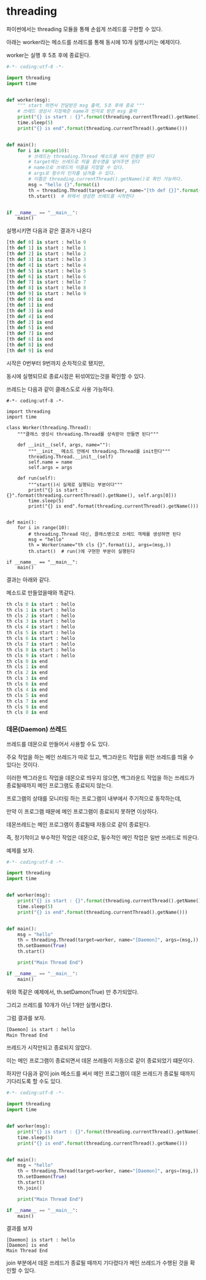 # threading

파이썬에서는 threading 모듈을 통해 손쉽게 쓰레드를 구현할 수 있다.

아래는 worker라는 메소드를 쓰레드를 통해 동시에 10개 실행시키는 예제이다.

worker는 실행 후 5초 후에 종료된다.

```python
#-*- coding:utf-8 -*-

import threading
import time


def worker(msg):
    """ start 하면서 전달받은 msg 출력, 5초 후에 종료 """
    # 쓰레드 생성시 지정해준 name과 인자로 받은 msg 출력
    print("{} is start : {}".format(threading.currentThread().getName(), msg))
    time.sleep(5)
    print("{} is end".format(threading.currentThread().getName()))


def main():
    for i in range(10):
        # 쓰레드는 threading.Thread 메소드를 써서 만들면 된다
        # target에는 쓰레드로 띄울 함수명을 넣어주면 된다
        # name으로 쓰레드의 이름을 지정할 수 있다.
        # args로 함수의 인자를 넘겨줄 수 있다.
        # 이름은 threading.currentThread().getName()로 확인 가능하다.
        msg = "hello {}".format(i)
        th = threading.Thread(target=worker, name="[th def {}]".format(i), args=(msg,))
        th.start()  # 위에서 생성한 쓰레드를 시작한다


if __name__ == "__main__":
    main()
```

실행시키면 다음과 같은 결과가 나온다


```python
[th def 0] is start : hello 0
[th def 1] is start : hello 1
[th def 2] is start : hello 2
[th def 3] is start : hello 3
[th def 4] is start : hello 4
[th def 5] is start : hello 5
[th def 6] is start : hello 6
[th def 7] is start : hello 7
[th def 8] is start : hello 8
[th def 9] is start : hello 9
[th def 0] is end
[th def 1] is end
[th def 3] is end
[th def 4] is end
[th def 2] is end
[th def 5] is end
[th def 7] is end
[th def 6] is end
[th def 8] is end
[th def 9] is end
```

시작은 0번부터 9번까지 순차적으로 됐지만,

동시에 실행되므로 종료시점은 뒤섞여있는것을 확인할 수 있다.

쓰레드는 다음과 같이 클래스도로 사용 가능하다.

```
#-*- coding:utf-8 -*-

import threading
import time

class Worker(threading.Thread):
    """클래스 생성시 threading.Thread를 상속받아 만들면 된다"""

    def __init__(self, args, name=""):
        """__init__ 메소드 안에서 threading.Thread를 init한다"""
        threading.Thread.__init__(self)
        self.name = name
        self.args = args

    def run(self):
        """start()시 실제로 실행되는 부분이다"""
        print("{} is start : {}".format(threading.currentThread().getName(), self.args[0]))
        time.sleep(5)
        print("{} is end".format(threading.currentThread().getName()))


def main():
    for i in range(10):
        # threading.Thread 대신, 클래스명으로 쓰레드 객체를 생성하면 된다
        msg = "hello"
        th = Worker(name="th cls {}".format(i), args=(msg,))
        th.start()  # run()에 구현한 부분이 실행된다

if __name__ == "__main__":
    main()

```

결과는 아래와 같다.

메소드로 만들었을때와 똑같다.

```python
th cls 0 is start : hello
th cls 1 is start : hello
th cls 2 is start : hello
th cls 3 is start : hello
th cls 4 is start : hello
th cls 5 is start : hello
th cls 6 is start : hello
th cls 7 is start : hello
th cls 8 is start : hello
th cls 9 is start : hello
th cls 0 is end
th cls 1 is end
th cls 2 is end
th cls 3 is end
th cls 6 is end
th cls 4 is end
th cls 5 is end
th cls 7 is end
th cls 9 is end
th cls 8 is end
```

### 데몬(Daemon) 쓰레드

쓰레드를 데몬으로 만들어서 사용할 수도 있다.

주요 작업을 하는 메인 쓰레드가 따로 있고, 백그라운드 작업을 위한 쓰레드를 띄울 수 있다는 것이다.

이러한 백그라운드 작업을 데몬으로 띄우지 않으면, 백그라운드 작업을 하는 쓰레드가 종료될때까지 메인 프로그램도 종료되지 않는다.

프로그램의 상태를 모니터링 하는 프로그램이 내부에서 주기적으로 동작하는데, 

만약 이 프로그램 때문에 메인 프로그램이 종료되지 못하면 이상하다.

데몬쓰레드는 메인 프로그램이 종료될때 자동으로 같이 종료된다.

즉, 정기적이고 부수적인 작업은 데몬으로, 필수적인 메인 작업은 일반 쓰레드로 띄운다.

예제를 보자.

```python
#-*- coding:utf-8 -*-

import threading
import time


def worker(msg):
    print("{} is start : {}".format(threading.currentThread().getName(), msg))
    time.sleep(5)
    print("{} is end".format(threading.currentThread().getName()))


def main():
    msg = "hello"
    th = threading.Thread(target=worker, name="[Daemon]", args=(msg,))
    th.setDaemon(True)
    th.start()

    print("Main Thread End")

if __name__ == "__main__":
    main()
```

위와 똑같은 예제에서, th.setDamon(True) 만 추가되었다.

그리고 쓰레드를 10개가 아닌 1개만 실행시켰다.

그럼 결과를 보자.

```html
[Daemon] is start : hello
Main Thread End
```

쓰레드가 시작만되고 종료되지 않았다.

이는 메인 프로그램이 종료되면서 데몬 쓰레들이 자동으로 같이 종료되었기 떄문이다.

하지만 다음과 같이 join 메소드를 써서 메인 프로그램이 데몬 쓰레드가 종료될 때까지 기다리도록 할 수도 있다.

```python
#-*- coding:utf-8 -*-

import threading
import time


def worker(msg):
    print("{} is start : {}".format(threading.currentThread().getName(), msg))
    time.sleep(5)
    print("{} is end".format(threading.currentThread().getName()))


def main():
    msg = "hello"
    th = threading.Thread(target=worker, name="[Daemon]", args=(msg,))
    th.setDaemon(True)
    th.start()
    th.join()

    print("Main Thread End")

if __name__ == "__main__":
    main()
```

결과를 보자

```
[Daemon] is start : hello
[Daemon] is end
Main Thread End
```

join 부분에서 데몬 쓰레드가 종료될 때까지 기다렸다가 메인 쓰레드가 수행된 것을 확인할 수 있다.